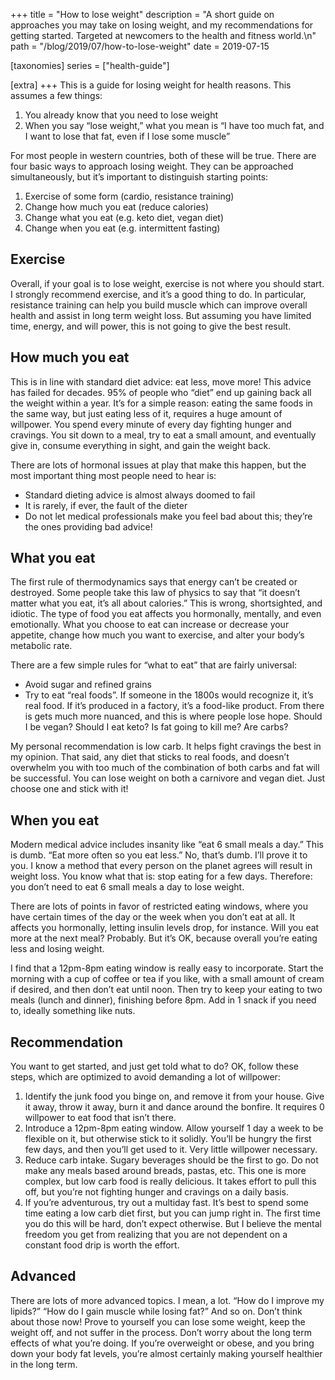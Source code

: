 +++
title = "How to lose weight"
description = "A short guide on approaches you may take on losing weight, and my recommendations for getting started. Targeted at newcomers to the health and fitness world.\n"
path = "/blog/2019/07/how-to-lose-weight"
date = 2019-07-15

[taxonomies]
series = ["health-guide"]

[extra]
+++
This is a guide for losing weight for health reasons. This assumes a few things:

1. You already know that you need to lose weight
2. When you say “lose weight,” what you mean is “I have too much fat, and I want to lose that fat, even if I lose some muscle”

For most people in western countries, both of these will be true. There are four basic ways to approach losing weight. They can be approached simultaneously, but it’s important to distinguish starting points:

1. Exercise of some form (cardio, resistance training)
2. Change how much you eat (reduce calories)
3. Change what you eat (e.g. keto diet, vegan diet)
4. Change when you eat (e.g. intermittent fasting)

## Exercise

Overall, if your goal is to lose weight, exercise is not where you should start. I strongly recommend exercise, and it’s a good thing to do. In particular, resistance training can help you build muscle which can improve overall health and assist in long term weight loss. But assuming you have limited time, energy, and will power, this is not going to give the best result.

## How much you eat

This is in line with standard diet advice: eat less, move more! This advice has failed for decades. 95% of people who “diet” end up gaining back all the weight within a year. It’s for a simple reason: eating the same foods in the same way, but just eating less of it, requires a huge amount of willpower. You spend every minute of every day fighting hunger and cravings. You sit down to a meal, try to eat a small amount, and eventually give in, consume everything in sight, and gain the weight back.

There are lots of hormonal issues at play that make this happen, but the most important thing most people need to hear is:

* Standard dieting advice is almost always doomed to fail
* It is rarely, if ever, the fault of the dieter
* Do not let medical professionals make you feel bad about this; they’re the ones providing bad advice!

## What you eat

The first rule of thermodynamics says that energy can’t be created or destroyed. Some people take this law of physics to say that “it doesn’t matter what you eat, it’s all about calories.” This is wrong, shortsighted, and idiotic. The type of food you eat affects you hormonally, mentally, and even emotionally. What you choose to eat can increase or decrease your appetite, change how much you want to exercise, and alter your body’s metabolic rate.

There are a few simple rules for “what to eat” that are fairly universal:

* Avoid sugar and refined grains
* Try to eat “real foods”. If someone in the 1800s would recognize it, it’s real food. If it’s produced in a factory, it’s a food-like product.
From there is gets much more nuanced, and this is where people lose hope. Should I be vegan? Should I eat keto? Is fat going to kill me? Are carbs?

My personal recommendation is low carb. It helps fight cravings the best in my opinion. That said, any diet that sticks to real foods, and doesn’t overwhelm you with too much of the combination of both carbs and fat will be successful. You can lose weight on both a carnivore and vegan diet. Just choose one and stick with it!

## When you eat

Modern medical advice includes insanity like “eat 6 small meals a day.” This is dumb. “Eat more often so you eat less.” No, that’s dumb. I’ll prove it to you. I know a method that every person on the planet agrees will result in weight loss. You know what that is: stop eating for a few days. Therefore: you don’t need to eat 6 small meals a day to lose weight.

There are lots of points in favor of restricted eating windows, where you have certain times of the day or the week when you don’t eat at all. It affects you hormonally, letting insulin levels drop, for instance. Will you eat more at the next meal? Probably. But it’s OK, because overall you’re eating less and losing weight.

I find that a 12pm-8pm eating window is really easy to incorporate. Start the morning with a cup of coffee or tea if you like, with a small amount of cream if desired, and then don’t eat until noon. Then try to keep your eating to two meals (lunch and dinner), finishing before 8pm. Add in 1 snack if you need to, ideally something like nuts.

## Recommendation

You want to get started, and just get told what to do? OK, follow these steps, which are optimized to avoid demanding a lot of willpower:

1. Identify the junk food you binge on, and remove it from your house. Give it away, throw it away, burn it and dance around the bonfire. It requires 0 willpower to eat food that isn’t there.
2. Introduce a 12pm-8pm eating window. Allow yourself 1 day a week to be flexible on it, but otherwise stick to it solidly. You’ll be hungry the first few days, and then you’ll get used to it. Very little willpower necessary.
3. Reduce carb intake. Sugary beverages should be the first to go. Do not make any meals based around breads, pastas, etc. This one is more complex, but low carb food is really delicious. It takes effort to pull this off, but you’re not fighting hunger and cravings on a daily basis.
4. If you’re adventurous, try out a multiday fast. It’s best to spend some time eating a low carb diet first, but you can jump right in. The first time you do this will be hard, don’t expect otherwise. But I believe the mental freedom you get from realizing that you are not dependent on a constant food drip is worth the effort.

## Advanced

There are lots of more advanced topics. I mean, a lot. “How do I improve my lipids?” “How do I gain muscle while losing fat?” And so on. Don’t think about those now! Prove to yourself you can lose some weight, keep the weight off, and not suffer in the process. Don’t worry about the long term effects of what you’re doing. If you’re overweight or obese, and you bring down your body fat levels, you’re almost certainly making yourself healthier in the long term.

